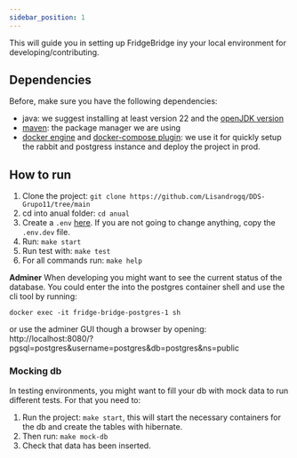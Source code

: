 ```yaml
---
sidebar_position: 1
---
```


This will guide you in setting up FridgeBridge iny your local environment for developing/contributing.

## Dependencies

Before, make sure you have the following dependencies:

- java: we suggest installing at least version 22 and the [openJDK version](https://openjdk.org/projects/jdk/22/)
- [maven](https://maven.apache.org/): the package manager we are using
- [docker engine](https://docs.docker.com/engine/install/) and [docker-compose plugin](https://docs.docker.com/compose/install/): we use it for quickly setup the rabbit and postgress instance and deploy the project in prod.

## How to run

1. Clone the project: `git clone https://github.com/Lisandrogq/DDS-Grupo11/tree/main`
2. cd into anual folder: `cd anual`
3. Create a `.env` [here](https://github.com/Lisandrogq/DDS-Grupo11/tree/main/anual/src/main/resources). If you are not going to change anything, copy the `.env.dev` file.
4. Run: `make start`
5. Run test with: `make test`
6. For all commands run: `make help`

**Adminer**
When developing you might want to see the current status of the database. You could enter the into the postgres container shell and use the cli tool by running:

```shell
docker exec -it fridge-bridge-postgres-1 sh
```

or use the adminer GUI though a browser by opening: http://localhost:8080/?pgsql=postgres&username=postgres&db=postgres&ns=public

### Mocking db

In testing environments, you might want to fill your db with mock data to run different tests. For that you need to:

1. Run the project: `make start`, this will start the necessary containers for the db and create the tables with hibernate.
2. Then run: `make mock-db`
3. Check that data has been inserted.

